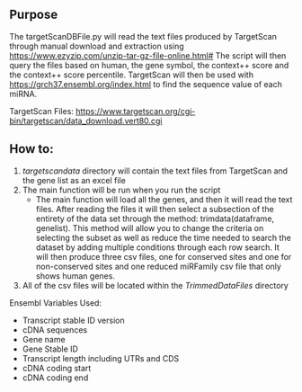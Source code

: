 ## Purpose
The targetScanDBFile.py will read the text files produced by TargetScan through manual download 
and extraction using https://www.ezyzip.com/unzip-tar-gz-file-online.html# The script will then query
the files based on human, the gene symbol, the context++ score and the context++ score percentile. TargetScan
will then be used with https://grch37.ensembl.org/index.html to find the sequence value of each miRNA.

TargetScan Files: https://www.targetscan.org/cgi-bin/targetscan/data_download.vert80.cgi


## How to:
1. _targetscandata_ directory will contain the text files from TargetScan and the gene list as an excel file
2. The main function will be run when you run the script
   - The main function will load all the genes, and then it will read the text files. After reading the files
   it will then select a subsection of the entirety of the data set through the method: trimdata(dataframe, genelist). 
   This method will allow you to change the criteria on selecting the subset as well as reduce the time needed to search
   the dataset by adding multiple conditions through each row search. It will then produce three csv files, one for conserved
   sites and one for non-conserved sites and one reduced miRFamily csv file that only shows human genes.
3. All of the csv files will be located within the _TrimmedDataFiles_ directory



Ensembl Variables Used:
- Transcript stable ID version
- cDNA sequences
- Gene name
- Gene Stable ID
- Transcript length including UTRs and CDS
- cDNA coding start
- cDNA coding end